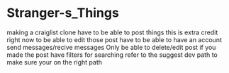 # Stranger-s_Things
making a craiglist clone 
have to be able to post things
this is extra credit right now  to be able to edit those post 
have to be able to have an account 
send messages/recive messages
Only be able to delete/edit post if you made the post 
have filters for searching 
refer to the suggest dev path to make sure your on the right path
